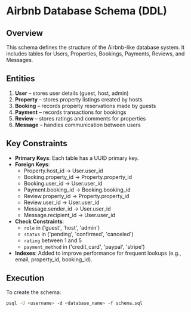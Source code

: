 # Airbnb Database Schema (DDL)

## Overview
This schema defines the structure of the Airbnb-like database system. It includes tables for Users, Properties, Bookings, Payments, Reviews, and Messages.

## Entities
1. **User** – stores user details (guest, host, admin)
2. **Property** – stores property listings created by hosts
3. **Booking** – records property reservations made by guests
4. **Payment** – records transactions for bookings
5. **Review** – stores ratings and comments for properties
6. **Message** – handles communication between users

## Key Constraints
- **Primary Keys**: Each table has a UUID primary key.
- **Foreign Keys**:
  - Property.host_id → User.user_id  
  - Booking.property_id → Property.property_id  
  - Booking.user_id → User.user_id  
  - Payment.booking_id → Booking.booking_id  
  - Review.property_id → Property.property_id  
  - Review.user_id → User.user_id  
  - Message.sender_id → User.user_id  
  - Message.recipient_id → User.user_id
- **Check Constraints**:
  - `role` in ('guest', 'host', 'admin')
  - `status` in ('pending', 'confirmed', 'canceled')
  - `rating` between 1 and 5
  - `payment_method` in ('credit_card', 'paypal', 'stripe')
- **Indexes**: Added to improve performance for frequent lookups (e.g., email, property_id, booking_id).

## Execution
To create the schema:
```bash
psql -U <username> -d <database_name> -f schema.sql

